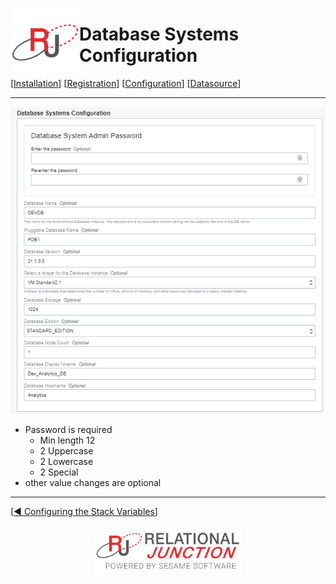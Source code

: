  <a href="http://www.sesamesoftware.com"><img align=left src="../../images/RJOrbit110x110.png"></img></a>

# Database Systems Configuration

[[Installation](../installguide.md)] [[Registration](../RegistrationGuide.md)] [[Configuration](../configurationGuide.md)] [[Datasource](../DatasourceGuide.md)]

---

![Database Systems Configuration](../../images/DatabaseSystemsConfiguration.png)

* Password is required
  * Min length 12
  * 2 Uppercase
  * 2 Lowercase
  * 2 Special
* other value changes are optional

---

[[&#9664; Configuring the Stack Variables](../configuringStackVarables.md#other-options)]

<p align="center" >  <a href="http://www.sesamesoftware.com"><img align=center src="../../images/poweredBy.png" height="80px"></img></a> </p>
